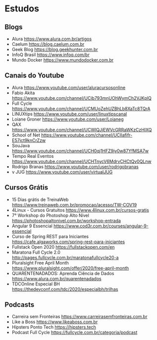 # Estudos

## Blogs

* Alura https://www.alura.com.br/artigos
* Caelum https://blog.caelum.com.br
* Geek Blog https://blog.geekhunter.com.br
* InfoQ Brasil https://www.infoq.com/br
* Mundo Docker https://www.mundodocker.com.br

## Canais do Youtube

* Alura https://www.youtube.com/user/aluracursosonline
* Fabio Akita https://www.youtube.com/channel/UCib793mnUOhWymCh2VJKplQ
* Full Cycle https://www.youtube.com/channel/UCMUoZehUZBhLb8XaTc8TQrA
* LINUXtips https://www.youtube.com/user/linuxtipscanal
* Loiane Groner https://www.youtube.com/user/Loianeg
* QAX https://www.youtube.com/channel/UCWlQJjEWVcGRRaWKzCzHIXQ
* School of Net https://www.youtube.com/channel/UCIlafifr-E57jct9knCrZzw
* SouJava https://www.youtube.com/channel/UCH0qj1HFZ9jy0w87YfMSA7w
* Tempo Real Eventos https://www.youtube.com/channel/UCHTnycV6MdrvCHCtQv0QLnw
* Rodrigo Branas https://www.youtube.com/user/rodrigobranas
* v JUG https://www.youtube.com/user/virtualJUG

## Cursos Grátis

* 15 Dias grátis de TreinaWeb https://www.treinaweb.com.br/promocao/acesso/TW-COV19
* 4Linux - Cursos Gratuitos https://www.4linux.com.br/cursos-gratis
* 7° Workshop do Photoshop Alto Nível https://photoshopaltonivel.com.br/workshop-entrada
* Angular 9 Essencial https://www.cod3r.com.br/courses/angular-9-essencial
* Curso de Spring REST para Iniciantes https://cafe.algaworks.com/spring-rest-para-iniciantes
* Fullstack Open 2020 https://fullstackopen.com/en
* Maratona Full Cycle 2.0 http://pages.fullcycle.com.br/maratonafullcycle20-a
* Pluralsight Free April Month https://www.pluralsight.com/offer/2020/free-april-month
* QUARENTENADADOS: Aprenda Ciência de Dados https://www.alura.com.br/quarentenadados
* TDCOnline Especial BH https://thedevconf.com/tdc/2020/especialbh/trilhas

## Podcasts

* Carreira sem Fronteiras https://www.carreirasemfronteiras.com.br
* Like a Boss https://www.likeaboss.com.br
* Hipsters Ponto Tech https://hipsters.tech
* Podcast Full Cycle https://fullcycle.com.br/categoria/podcast
